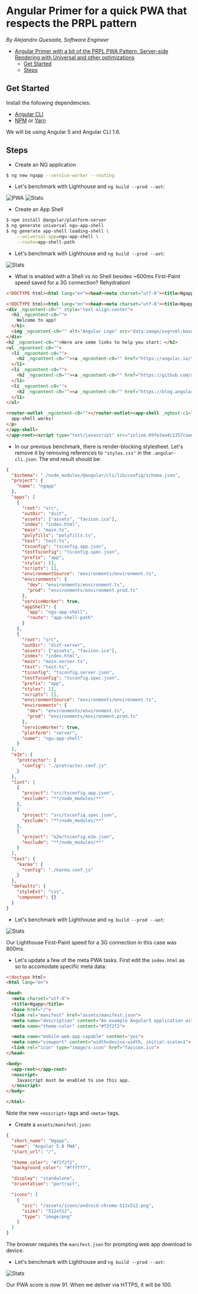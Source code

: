 # Angular Primer for a quick PWA that respects the PRPL pattern

_By Alejandro Quesada, Software Engineer_

* [Angular Primer with a bit of the PRPL PWA Pattern, Server-side Rendering with Universal and other optimizations](#angular-primer-with-a-bit-of-the-prpl-pwa-pattern-server-side-rendering-with-universal-and-other-optimizations)
  * [Get Started](#get-started)
  * [Steps](#steps)

## Get Started

Install the following dependencies:

* [Angular CLI](https://cli.angular.io/)
* [NPM](https://www.npmjs.com/) or [Yarn](https://yarnpkg.com/en/)

We will be using Angular 5 and Angular CLI 1.6.

## Steps

* Create an NG application

```sh
$ ng new ngapp --service-worker --routing
```

* Let's benchmark with Lighthouse and `ng build --prod --aot`:

![PWA](/assets/1-1.png)
![Stats](/assets/1-2.png)

* Create an App Shell

```sh
$ npm install @angular/platform-server
$ ng generate universal ngu-app-shell
$ ng generate app-shell loading-shell \
    --universal-app=ngu-app-shell \
    --route=app-shell-path
```

* Let's benchmark with Lighthouse and `ng build --prod --aot`:

![Stats](/assets/2-1.png)

* What is enabled with a Shell vs no Shell besides ~600ms First-Paint speed saved for a 3G connection? Rehydration!

```html
<!DOCTYPE html><html lang="en"><head><meta charset="utf-8"><title>Ngapp</title><base href="/"><meta name="viewport" content="width=device-width,initial-scale=1"><link rel="icon" type="image/x-icon" href="favicon.ico"><link href="styles.9c0ad738f18adc3d19ed.bundle.css" rel="stylesheet"><style ng-transition="serverApp"></style></head><body><app-root _nghost-c0="" ng-version="5.2.9"></app-root><script type="text/javascript" src="inline.69fe2ea4c1357caad977.bundle.js"></script><script type="text/javascript" src="polyfills.46af3f84a403e219371b.bundle.js"></script><script type="text/javascript" src="main.3f0a915399c6ba87014e.bundle.js"></script></body></html>
```

```html
<!DOCTYPE html><html lang="en"><head><meta charset="utf-8"><title>Ngapp</title><base href="/"><meta name="viewport" content="width=device-width,initial-scale=1"><link rel="icon" type="image/x-icon" href="favicon.ico"><link href="styles.9c0ad738f18adc3d19ed.bundle.css" rel="stylesheet"><style ng-transition="serverApp"></style></head><body><app-root _nghost-c0="" ng-version="5.2.9">
<div _ngcontent-c0="" style="text-align:center">
  <h1 _ngcontent-c0="">
    Welcome to app!
  </h1>
  <img _ngcontent-c0="" alt="Angular Logo" src="data:image/svg+xml;base64,PHN2ZyB4bWxucz0iaHR0cDovL3d3dy53My5vcmcvMjAwMC9zdmciIHZpZXdCb3g9IjAgMCAyNTAgMjUwIj4KICAgIDxwYXRoIGZpbGw9IiNERDAwMzEiIGQ9Ik0xMjUgMzBMMzEuOSA2My4ybDE0LjIgMTIzLjFMMTI1IDIzMGw3OC45LTQzLjcgMTQuMi0xMjMuMXoiIC8+CiAgICA8cGF0aCBmaWxsPSIjQzMwMDJGIiBkPSJNMTI1IDMwdjIyLjItLjFWMjMwbDc4LjktNDMuNyAxNC4yLTEyMy4xTDEyNSAzMHoiIC8+CiAgICA8cGF0aCAgZmlsbD0iI0ZGRkZGRiIgZD0iTTEyNSA1Mi4xTDY2LjggMTgyLjZoMjEuN2wxMS43LTI5LjJoNDkuNGwxMS43IDI5LjJIMTgzTDEyNSA1Mi4xem0xNyA4My4zaC0zNGwxNy00MC45IDE3IDQwLjl6IiAvPgogIDwvc3ZnPg==" width="300">
</div>
<h2 _ngcontent-c0="">Here are some links to help you start: </h2>
<ul _ngcontent-c0="">
  <li _ngcontent-c0="">
    <h2 _ngcontent-c0=""><a _ngcontent-c0="" href="https://angular.io/tutorial" rel="noopener" target="_blank">Tour of Heroes</a></h2>
  </li>
  <li _ngcontent-c0="">
    <h2 _ngcontent-c0=""><a _ngcontent-c0="" href="https://github.com/angular/angular-cli/wiki" rel="noopener" target="_blank">CLI Documentation</a></h2>
  </li>
  <li _ngcontent-c0="">
    <h2 _ngcontent-c0=""><a _ngcontent-c0="" href="https://blog.angular.io/" rel="noopener" target="_blank">Angular blog</a></h2>
  </li>
</ul>

<router-outlet _ngcontent-c0=""></router-outlet><app-shell _nghost-c1=""><p _ngcontent-c1="">
  app-shell works!
</p>
</app-shell>
</app-root><script type="text/javascript" src="inline.69fe2ea4c1357caad977.bundle.js"></script><script type="text/javascript" src="polyfills.46af3f84a403e219371b.bundle.js"></script><script type="text/javascript" src="main.3f0a915399c6ba87014e.bundle.js"></script></body></html>
```

* In our previous benchmark, there is render-blocking stylesheet. Let's remove it by removing references to `"styles.css"` in the `.angular-cli.json`. The end result should be:

```json
{
  "$schema": "./node_modules/@angular/cli/lib/config/schema.json",
  "project": {
    "name": "ngapp"
  },
  "apps": [
    {
      "root": "src",
      "outDir": "dist",
      "assets": ["assets", "favicon.ico"],
      "index": "index.html",
      "main": "main.ts",
      "polyfills": "polyfills.ts",
      "test": "test.ts",
      "tsconfig": "tsconfig.app.json",
      "testTsconfig": "tsconfig.spec.json",
      "prefix": "app",
      "styles": [],
      "scripts": [],
      "environmentSource": "environments/environment.ts",
      "environments": {
        "dev": "environments/environment.ts",
        "prod": "environments/environment.prod.ts"
      },
      "serviceWorker": true,
      "appShell": {
        "app": "ngu-app-shell",
        "route": "app-shell-path"
      }
    },
    {
      "root": "src",
      "outDir": "dist-server",
      "assets": ["assets", "favicon.ico"],
      "index": "index.html",
      "main": "main.server.ts",
      "test": "test.ts",
      "tsconfig": "tsconfig.server.json",
      "testTsconfig": "tsconfig.spec.json",
      "prefix": "app",
      "styles": [],
      "scripts": [],
      "environmentSource": "environments/environment.ts",
      "environments": {
        "dev": "environments/environment.ts",
        "prod": "environments/environment.prod.ts"
      },
      "serviceWorker": true,
      "platform": "server",
      "name": "ngu-app-shell"
    }
  ],
  "e2e": {
    "protractor": {
      "config": "./protractor.conf.js"
    }
  },
  "lint": [
    {
      "project": "src/tsconfig.app.json",
      "exclude": "**/node_modules/**"
    },
    {
      "project": "src/tsconfig.spec.json",
      "exclude": "**/node_modules/**"
    },
    {
      "project": "e2e/tsconfig.e2e.json",
      "exclude": "**/node_modules/**"
    }
  ],
  "test": {
    "karma": {
      "config": "./karma.conf.js"
    }
  },
  "defaults": {
    "styleExt": "css",
    "component": {}
  }
}
```

* Let's benchmark with Lighthouse and `ng build --prod --aot`:

![Stats](/assets/3-1.png)

Our Lighthouse First-Paint speed for a 3G connection in this case was 800ms.

* Let's update a few of the meta PWA tasks. First edit the `index.html` as so to accomodate specific meta data:

```html
<!doctype html>
<html lang="en">

<head>
  <meta charset="utf-8">
  <title>Ngapp</title>
  <base href="/">
  <link rel="manifest" href="assets/manifest.json">
  <meta name="description" content="An example Angular5 application with Service Worker" />
  <meta name="theme-color" content="#f2f2f2">

  <meta name="mobile-web-app-capable" content="yes">
  <meta name="viewport" content="width=device-width, initial-scale=1">
  <link rel="icon" type="image/x-icon" href="favicon.ico">
</head>

<body>
  <app-root></app-root>
  <noscript>
    Javascript must be enabled to use this app.
  </noscript>
</body>

</html>
```

Note the new `<noscript>` tags and `<meta>` tags.

* Create a `assets/manifest.json`:

```json
{
  "short_name": "Ngapp",
  "name": "Angular 5.0 PWA",
  "start_url": "/",

  "theme_color": "#f2f2f2",
  "background_color": "#ffffff",

  "display": "standalone",
  "orientation": "portrait",

  "icons": [
    {
      "src": "/assets/icons/android-chrome-512x512.png",
      "sizes": "512x512",
      "type": "image/png"
    }
  ]
}
```

The browser requires the `manifest.json` for prompting web app download to device.

* Let's benchmark with Lighthouse and `ng build --prod --aot`:

![Stats](/assets/4-1.png)

Our PWA score is now 91. When we deliver via HTTPS, it will be 100.
